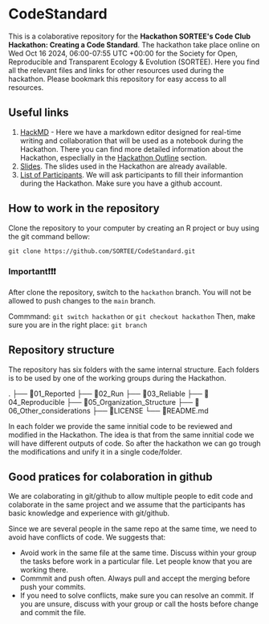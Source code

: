 # CodeStandard

This is a colaborative repository for the **Hackathon SORTEE's Code Club Hackathon: Creating a Code Standard**. The hackathon take place online on Wed Oct 16 2024, 06:00-07:55 UTC +00:00 for the Society for Open, Reproducible and Transparent Ecology & Evolution (SORTEE). Here you find all the relevant files and links for other resources used during the hackathon. Please bookmark this repository for easy access to all resources.

## Useful links

1. [HackMD](https://hackmd.io/kxNotAiRQdaIq62pkQ2K_A) - Here we have a markdown editor designed for real-time writing and collaboration that will be used as a notebook during the Hackathon. There you can find more detailed information about the Hackathon, especlially in the [Hackathon Outline](https://hackmd.io/kxNotAiRQdaIq62pkQ2K_A#Hackathon-outline) section. 
2. [Slides](https://docs.google.com/presentation/d/1fSY_UCjT8Wz---Ultba62r_sItDC2qKkmnwcY78LEuY/edit?usp=sharing). The slides used in the Hackathon are already available. 
3. [List of Participants](https://docs.google.com/spreadsheets/d/1U3LnAbkklFMbEmkUIWbzjq7RAtb_xPedyc2VvixNRDE/edit?usp=sharing). We will ask participants to fill their informantion during the Hackathon. Make sure you have a github account. 

## How to work in the repository

Clone the repository to your computer by creating an R project or buy using the git command bellow: 

`git clone https://github.com/SORTEE/CodeStandard.git` 

### Important:exclamation::exclamation::exclamation: 

After clone the repository, switch to the `hackathon` branch. You will not be allowed to push changes to the `main` branch.   

Commmand: `git switch hackathon` or `git checkout hackathon` 
Then, make sure you are in the right place: `git branch`  

## Repository structure

The repository has six folders with the same internal structure. Each folders is to be used by one of the working groups during the Hackathon. 

.
├── :open_file_folder:01_Reported
├── :open_file_folder:02_Run
├── :open_file_folder:03_Reliable
├── :open_file_folder:04_Reproducible
├── :open_file_folder:05_Organization_Structure
├── :open_file_folder:06_Other_considerations
├── :page_facing_up:LICENSE
└── :page_facing_up:README.md


In each folder we provide the same innitial code to be reviewed and modified in the Hackathon. The idea is that from the same innitial code we will have different outputs of code. So after the hackathon we can go trough the modifications and unify it in a single code/folder. 

## Good pratices for colaboration in github

We are colaborating in git/github to allow multiple people to edit code and colaborate in the same project and we assume that the participants has basic knowledge and experience with git/github. 

Since we are several people in the same repo at the same time, we need to avoid have conflicts of code. 
We suggests that: 

- Avoid work in the same file at the same time. Discuss within your group the tasks before work in a particular file. Let people know that you are working there. 
- Commmit and push often. Always pull and accept the merging before push your commits. 
- If you need to solve conflicts, make sure you can resolve an commit. If you are unsure, discuss with your group or call the hosts before change and commit the file. 


